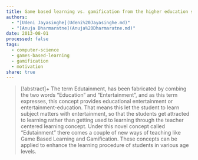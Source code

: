 ```yaml
---
title: Game based learning vs. gamification from the higher education students' perspective
authors:
  - "[Udeni Jayasinghe](Udeni%20Jayasinghe.md)"
  - "[Anuja Dharmaratne](Anuja%20Dharmaratne.md)"
date: 2013-08-01
processed: false
tags:
  - computer-science
  - games-based-learning
  - gamification
  - motivation
share: true
---
```


> [!abstract]+
> The term Edutainment, has been fabricated by combing the two words “Education” and “Entertainment”, and as this term expresses, this concept provides educational entertainment or entertainment-education. That means this let the student to learn subject matters with entertainment, so that the students get attracted to learning rather than getting used to learning through the teacher centered learning concept. Under this novel concept called “Edutainment” there comes a couple of new ways of teaching like Game Based Learning and Gamification. These concepts can be applied to enhance the learning procedure of students in various age levels.




